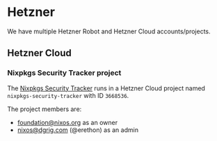 # Hetzner

We have multiple Hetzner Robot and Hetzner Cloud accounts/projects.

## Hetzner Cloud

### Nixpkgs Security Tracker project

The [Nixpkgs Security Tracker](https://tracker.security.nixos.org/) runs in a
Hetzner Cloud project named `nixpkgs-security-tracker` with ID `3668536`.

The project members are:
- foundation@nixos.org as an owner
- nixos@dgrig.com (@erethon) as an admin
